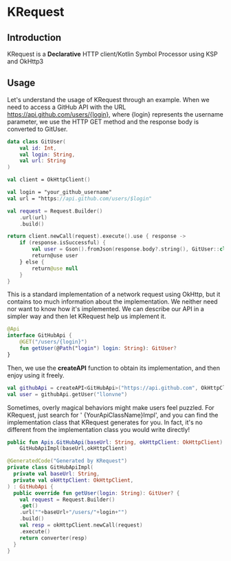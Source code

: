 # KRequest

## Introduction

KRequest is a **Declarative** HTTP client/Kotlin Symbol Processor using KSP and OkHttp3

## Usage

Let's understand the usage of KRequest through an example. When we need to access a GitHub API with the
URL https://api.github.com/users/{login}, where {login} represents the username parameter, we use the HTTP GET method
and the response body is converted to GitUser.

```kotlin
data class GitUser(
    val id: Int,
    val login: String,
    val url: String
)

val client = OkHttpClient()

val login = "your_github_username"
val url = "https://api.github.com/users/$login"

val request = Request.Builder()
    .url(url)
    .build()

return client.newCall(request).execute().use { response ->
    if (response.isSuccessful) {
        val user = Gson().fromJson(response.body?.string(), GitUser::class.java)
        return@use user
    } else {
        return@use null
    }
}
```

This is a standard implementation of a network request using OkHttp, but it contains too much information about the
implementation. We neither need nor want to know how it's implemented. We can describe our API in a simpler way and then
let KRequest help us implement it.

```kotlin
@Api
interface GitHubApi {
    @GET("/users/{login}")
    fun getUser(@Path("login") login: String): GitUser?
}
```

Then, we use the **createAPI** function to obtain its implementation, and then enjoy using it freely.

```kotlin
val githubApi = createAPI<GitHubApi>("https://api.github.com", OkHttpClient())
val user = githubApi.getUser("llonvne")
```

Sometimes, overly magical behaviors might make users feel puzzled. For KRequest, just search for '
{YourApiClassName}Impl', and you can find the implementation class that KRequest generates for you. In fact, it's no
different from the implementation class you would write directly!
```kotlin
public fun Apis.GitHubApi(baseUrl: String, okHttpClient: OkHttpClient): GitHubApi =
    GitHubApiImpl(baseUrl,okHttpClient)

@GeneratedCode("Generated by KRequest")
private class GitHubApiImpl(
  private val baseUrl: String,
  private val okHttpClient: OkHttpClient,
) : GitHubApi {
  public override fun getUser(login: String): GitUser? {
    val request = Request.Builder()
    .get()
    .url(""+baseUrl+"/users/"+login+"")
    .build()
    val resp = okHttpClient.newCall(request)
    .execute()
    return converter(resp)
  }
}
```
